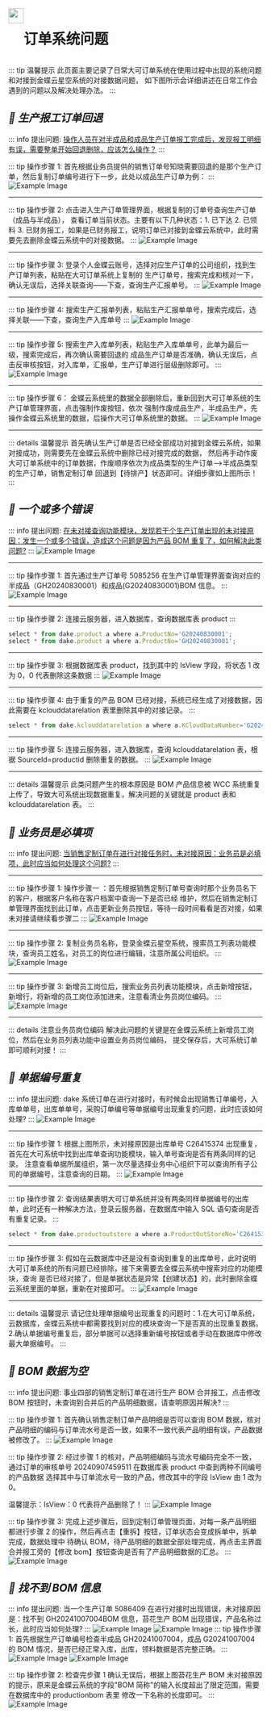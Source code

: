 <div style="display:flex;">
<img  src="../public/images/themeone.png" width="30px" height="30px"></img><h1>订单系统问题</h1>
</div>

::: tip 温馨提示
此页面主要记录了日常大可订单系统在使用过程中出现的系统问题和对接到金蝶云星空系统的对接数据问题，
如下图所示会详细讲述在日常工作会遇到的问题以及解决处理办法。
:::

## **_:tada: 生产报工订单回退_**

::: info 提出问题:
<u>
操作人员在对半成品和成品生产订单报工完成后，发现报工明细有误，需要整单开始回退删除，应该怎么操作？</u>
:::

::: tip 操作步骤 1:
首先根据业务员提供的销售订单号知晓需要回退的是那个生产订单，然后复制订单编号进行下一步，此处以成品生产订单为例：
:::
![Example Image](../public/images/saleorder.png)

---

::: tip 操作步骤 2:
点击进入生产订单管理界面，根据复制的订单号查询生产订单（成品与半成品），
查看订单当前状态。主要有以下几种状态：1. 已下达 2. 已领料 3. 已财务报工，如果是已财务报工，说明订单已对接到金蝶云系统中，此时需要先去删除金蝶云系统中的对接数据。
:::
![Example Image](../public/images/product.png)

---

::: tip 操作步骤 3:
登录个人金蝶云账号，选择对应生产订单的公司组织，找到生产订单列表，粘贴在大可订单系统上复制的
生产订单号，搜索完成和核对一下，确认无误后，选择关联查询——下查，查询生产汇报单号。
:::
![Example Image](../public/images/productorder.png)

---

::: tip 操作步骤 4:
搜索生产汇报单列表，粘贴生产汇报单单号，搜索完成后，选择关联——下查，查询生产入库单号
:::
![Example Image](../public/images/productschb.png)

---

::: tip 操作步骤 5:
搜索生产入库单列表，粘贴生产入库单单号，此单为最后一级，搜索完成后，再次确认需要回退的
成品生产订单是否准确，确认无误后，点击反审核按钮，对入库单，汇报单，生产订单进行层级删除即可。
:::
![Example Image](../public/images/ruku.png)

---

::: tip 操作步骤 6：
金蝶云系统里的数据全部删除后，重新回到大可订单系统的生产订单管理界面，点击强制作废按钮，依次
强制作废成品生产，半成品生产，先操作金蝶云系统里的数据，后操作大可订单系统里的数据。
:::
![Example Image](../public/images/delete.png)

---

::: details 温馨提示
首先确认生产订单是否已经全部成功对接到金蝶云系统，如果对接成功，则需要先在金蝶云系统中删除已经对接完成的数据，
然后再手动作废大可订单系统中的订单数据，作废顺序依次为成品类型的生产订单——>半成品类型的生产订单，销售定制订单
回退到【待排产】状态即可。详细步骤如上图所示！
:::

## **_:grapes: 一个或多个错误_**

::: info 提出问题:
<u>在未对接查询功能模块，发现若干个生产订单出现的未对接原因：发生一个或多个错误，造成这个问题是因为产品 BOM 重复了，如何解决此类问题?</u>
:::
![Example Image](../public/images/dake001.png)

---

::: tip 操作步骤 1:
首先通过生产订单号 5085256 在生产订单管理界面查询对应的半成品（GH20240830001）和成品(G20240830001)BOM 信息。
:::
![Example Image](../public/images/dake002.png)

---

::: tip 操作步骤 2:
连接云服务器，进入数据库，查询数据库表 product
:::

```js title="数据库表product"
select * from dake.product a where a.ProductNo='G20240830001';
select * from dake.product a where a.ProductNo='GH20240830001';
```

---

::: tip 操作步骤 3:
根据数据库表 product，找到其中的 IsView 字段，将状态 1 改为 0，0 代表删除这条数据
:::
![Example Image](../public/images/dake003.png)

---

::: tip 操作步骤 4:
由于重复的产品 BOM 已经对接，系统已经生成了对接数据，因此需要在 kclouddatarelation 表里删除其中的对接记录。
:::

```js
select * from dake.kclouddatarelation a where a.KCloudDataNumber='G20240830001';
```

---

::: tip 操作步骤 5:
连接云服务器，进入数据库，查询 kclouddatarelation 表，根据 SourceId=productid 删除重复的数据。
:::
![Example Image](../public/images/dake004.png)

---

::: details 温馨提示
此类问题产生的根本原因是 BOM 产品信息被 WCC 系统重复上传了，导致大可系统出现数据重复，解决问题的关键就是 product 表和 kclouddatarelation 表。
:::

## **_:lemon: 业务员是必填项_**

::: info 提出问题:
<u>当销售定制订单在进行对接任务时，未对接原因：业务员是必填项，此时应当如何处理这个问题?</u>
:::

---

::: tip 操作步骤 1:
操作步骤一 ：首先根据销售定制订单号查询时那个业务员名下的客户，根据客户名称在客户档案中查询一下是否已经
维护，然后在销售定制订单管理界面找到此订单，点击更新业务员按钮，等待一段时间看看是否对接，如果未对接请继续看步骤二
:::
![Example Image](../public/images/dake005.png)

---

::: tip 操作步骤 2:
复制业务员名称，登录金蝶云星空系统，搜索员工列表功能模块，查询员工姓名，对员工的岗位进行编辑，注意所属公司组织。
:::
![Example Image](../public/images/dake006.png)

---

::: tip 操作步骤 3:
新增员工岗位后，搜索业务员列表功能模块，点击新增按钮，新增行，将新增的员工岗位添加进来，注意看清业务员岗位编码。
:::
![Example Image](../public/images/dake007.png)

---

::: details 注意业务员岗位编码
解决此问题的关键是在金蝶云系统上新增员工岗位，然后在业务员列表功能中设置业务员岗位编码，
提交保存后，大可系统订单即可顺利对接！
:::

## **_:mandarin: 单据编号重复_**

::: info 提出问题:
dake 系统订单在进行对接时，有时候会出现销售订单编号，入库单单号，出库单单号，采购订单编号等单据编号出现重复的问题，此时应该如何处理?
:::
![Example Image](../public/images/dake008.png)

---

::: tip 操作步骤 1:
根据上图所示，未对接原因是出库单号 C26415374 出现重复，首先在大可系统中找到出库单查询功能模块，输入单号查询是否有两条同样的记录。
注意查看单据所属组织，第一次尽量选择业务中心组织下可以查询所有子公司的单据编号，注意查询的日期。
:::
![Example Image](../public/images/dake009.png)

---

::: tip 操作步骤 2:
查询结果表明大可订单系统并没有两条同样单据编号的出库单，此时还有一种解决方法，登录云服务器，在数据库中输入 SQL 语句查询是否有重复记录。
:::

```ts
select * from dake.productoutstore a where a.ProductOutStoreNo='C26415374';
```

---

::: tip 操作步骤 3:
假如在云数据库中还是没有查询到重复的出库单号，此时说明大可订单系统的所有问题已经排除，接下来需要去金蝶云系统中搜索对应的功能模块，查询
是否已经对接了，但是单据状态是异常【创建状态】的，此时删除金蝶云系统里面的单据，重新在对接即可。
:::
![Example Image](../public/images/dake010.png)

---

::: details 温馨提示
请记住处理单据编号出现重复的问题时：1.在大可订单系统，云数据库，金蝶云系统中都需要找到对应的模块查询一下是否真的出现重复数据。 2.确认单据编号重复后，部分单据可以选择重新编号按钮或者手动在数据库中修改最大单据编号。
:::

## **_:green_apple: BOM 数据为空_**

::: info 提出问题:
事业四部的销售定制订单在进行生产 BOM 合并报工，点击修改 BOM 按钮时，未查询到合并后的产品明细数据，请查明原因并解决?
:::

::: tip 操作步骤 1:
首先确认销售定制订单产品明细是否可以查询 BOM 数据，核对产品明细的编码与订单流水号是否一致，如果不一致代表产品明细有误，产品数据被修改了。
:::
![Example Image](../public/images/dake011.png)

::: tip 操作步骤 2:
经过步骤 1 的核对，产品明细编码与流水号编码完全不一致，通过订单的审核单号 20240907459511 在数据库表 product 中查到两种不同编号的产品数据
选择其中与订单流水号一致的产品，修改其中的字段 IsView 由 1 改为 0。

温馨提示：IsView：0 代表将产品删除了！
:::
![Example Image](../public/images/dake012.png)

::: tip 操作步骤 3:
完成上述步骤后，回到定制订单管理页面，对每一条产品明细都进行步骤 2 的操作，然后再点击【重拆】按钮，订单状态会变成拆单中，拆单完成，数据处理中
待确认 BOM，待产品明细的数据全部处理完成，再点击主界面合并报工旁的【修改 bom】按钮查询是否有了产品明细数据的汇总。
:::
![Example Image](../public/images/dake013.jpg)

## **_:cherries: 找不到 BOM 信息_**

::: info 提出问题:
当一个生产订单 5086409 在进行对接时出现错误，未对接原因是：找不到 GH20241007004BOM 信息，苔花生产 BOM 出现错误，产品名称过长，此时应当如何处理?
:::
![Example Image](../public/images/dake013.png)
![Example Image](../public/images/dake014.png)
::: tip 操作步骤 1:
首先根据生产订单编号检查半成品 GH20241007004，成品 G20241007004 的 BOM 情况，是否已经正常入库，出库，领料数据是否完整正确。
:::
![Example Image](../public/images/dake015.png)
![Example Image](../public/images/dake016.png)

::: tip 操作步骤 2:
检查完步骤 1 确认无误后，根据上图苔花生产 BOM 未对接原因的提示，原来是金蝶云系统的字段"BOM 简称"的输入长度超出了限定范围，需要在数据库中的 productionbom 表里
修改一下名称的长度即可。
:::
![Example Image](../public/images/dake017.png)
